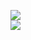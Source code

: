 [![](https://img.shields.io/badge/Made%20With-Github%20Spray-lightgrey.svg?style=for-the-badge&logo=github)](https://github.com/Annihil/github-spray#486)  
[![](https://i.imgur.com/2DrTn0Z.gif)](https://github.com/Annihil/github-spray)